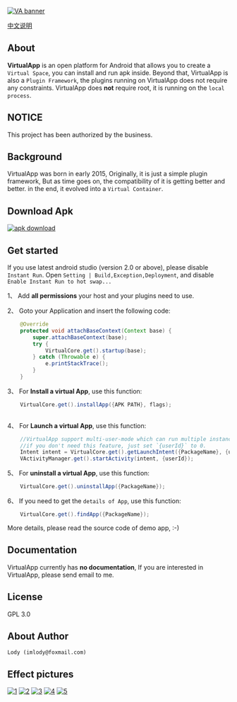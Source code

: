 [![VA banner](https://raw.githubusercontent.com/Ericsongyl/VirtualApp/master/banner.png)](https://github.com/Ericsongyl/VirtualApp)

[中文说明](CHINESE.md "中文说明")

About
-----
**VirtualApp** is an open platform for Android that allows you to create a `Virtual Space`,
you can install and run apk inside. Beyond that, VirtualApp is also a `Plugin Framework`,
the plugins running on VirtualApp does not require any constraints.
VirtualApp does **not** require root, it is running on the `local process`.

NOTICE
-------
This project has been authorized by the business.

Background
----------

VirtualApp was born in early 2015, Originally, it is just a simple plugin framework, 
But as time goes on,
the compatibility of it is getting better and better.
in the end, it evolved into a `Virtual Container`.

Download Apk
-----------
[![apk download](https://github.com/Ericsongyl/VirtualApp/blob/master/dl.png)](http://sj.qq.com/myapp/detail.htm?apkName=io.virtualapp)

Get started
-----------
If you use latest android studio (version 2.0 or above), please disable `Instant Run`.
Open `Setting | Build,Exception,Deployment`, and disable `Enable Instant Run to hot swap...`

1、 Add **all permissions** your host and your plugins need to use.

2、 Goto your Application and insert the following code:
```java
    @Override
    protected void attachBaseContext(Context base) {
        super.attachBaseContext(base);
        try {
            VirtualCore.get().startup(base);
        } catch (Throwable e) {
            e.printStackTrace();
        }
    }
```

3、 For **Install a virtual App**, use this function:
```java
    VirtualCore.get().installApp({APK PATH}, flags);
    
```

4、 For **Launch a virtual App**, use this function:
```java
    //VirtualApp support multi-user-mode which can run multiple instances of a same app.
    //if you don't need this feature, just set `{userId}` to 0.
    Intent intent = VirtualCore.get().getLaunchIntent({PackageName}, {userId});
    VActivityManager.get().startActivity(intent, {userId});
```

5、 For **uninstall a virtual App**, use this function:
```java
    VirtualCore.get().uninstallApp({PackageName});
```

6、 If you need to get the `details of App`, use this function:
```java
    VirtualCore.get().findApp({PackageName});
```

More details, please read the source code of demo app, :-)

Documentation
-------------

VirtualApp currently has **no documentation**, If you are interested in VirtualApp, please send email to me.

License
-------
GPL 3.0

About Author
------------

    Lody (imlody@foxmail.com)
    
Effect pictures
---------------
[![1](https://raw.githubusercontent.com/Ericsongyl/VirtualApp/master/pic/1.png)](http://sj.qq.com/myapp/detail.htm?apkName=io.virtualapp)
[![2](https://raw.githubusercontent.com/Ericsongyl/VirtualApp/master/pic/2.png)](http://sj.qq.com/myapp/detail.htm?apkName=io.virtualapp)
[![3](https://raw.githubusercontent.com/Ericsongyl/VirtualApp/master/pic/3.png)](http://sj.qq.com/myapp/detail.htm?apkName=io.virtualapp)
[![4](https://raw.githubusercontent.com/Ericsongyl/VirtualApp/master/pic/4.png)](http://sj.qq.com/myapp/detail.htm?apkName=io.virtualapp)
[![5](https://raw.githubusercontent.com/Ericsongyl/VirtualApp/master/pic/5.png)](http://sj.qq.com/myapp/detail.htm?apkName=io.virtualapp)
